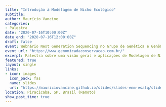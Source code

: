 ```yaml
---
title: "Introdução à Modelagem de Nicho Ecológico"
subtitle: 
author: Maurício Vancine
categories:
- Palestra
date: "2020-07-16T10:00:00Z"
date_end: "2020-07-16T12:00:00Z"
draft: false
event: Webnário Next Generation Sequencing no Grupo de Genética e Genômica da Conservação (USP/ESALQ)
event_url: "https://www.genomicadaconservacao.com.br/"
excerpt: Palestra sobre uma visão geral e aplicações de Modelagem de Nicho Ecológico (ENMs).
featured: true
layout: single
links:
- icon: images
  icon_pack: fas
  name: slides
  url: "https://mauriciovancine.github.io/slides/slides-enm-esalq/slides-enm-esalq.pdf"
location: Piracicaba, SP, Brasil (Remoto)
show_post_time: true
---
```

